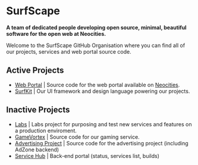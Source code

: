 # SurfScape
**A team of dedicated people developing open source, minimal, beautiful software for the open web at Neocities.**

Welcome to the SurfScape GitHub Organisation where you can find all of our projects, services and web portal source code.

## Active Projects

- [Web Portal](https://github.com/surfscape/web-portal) | Source code for the web portal available on [Neocities](https://neocities.org/site/surfscape).
- [SurfKit](https://github.com/surfscape/surfkit) | Our UI framework and design language powering our projects.

## Inactive Projects

- [Labs](https://github.com/surfscape/labs) | Labs project for purposing and test new services and features on a production enviroment.
- [GameVortex](https://github.com/surfscape/gamevortex) | Source code for our gaming service.
- [Advertising Project](https://github.com/surfscape/advertising) | Source code for the advertising project (including AdZone backend)
- [Service Hub](https://github.com/surfscape/surfscape.github.io) | Back-end portal (status, services list, builds)


